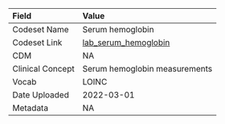|Field            |Value                         |
|:----------------|:-----------------------------|
|Codeset Name     |Serum hemoglobin              |
|Codeset Link     |[lab_serum_hemoglobin](https://github.com/PEDSnet/Variable-Dictionary/blob/main/lab_meas/lab_serum_hemoglobin.csv)|
|CDM              |NA                            |
|Clinical Concept |Serum hemoglobin measurements |
|Vocab            |LOINC                         |
|Date Uploaded    |2022-03-01                    |
|Metadata         |NA                            |
